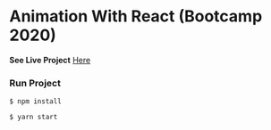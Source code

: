 # Animation With React (Bootcamp 2020)

**See Live Project** [Here](http://msr-bootcamp-animation.surge.sh/)

### Run Project
```
$ npm install

$ yarn start
```
